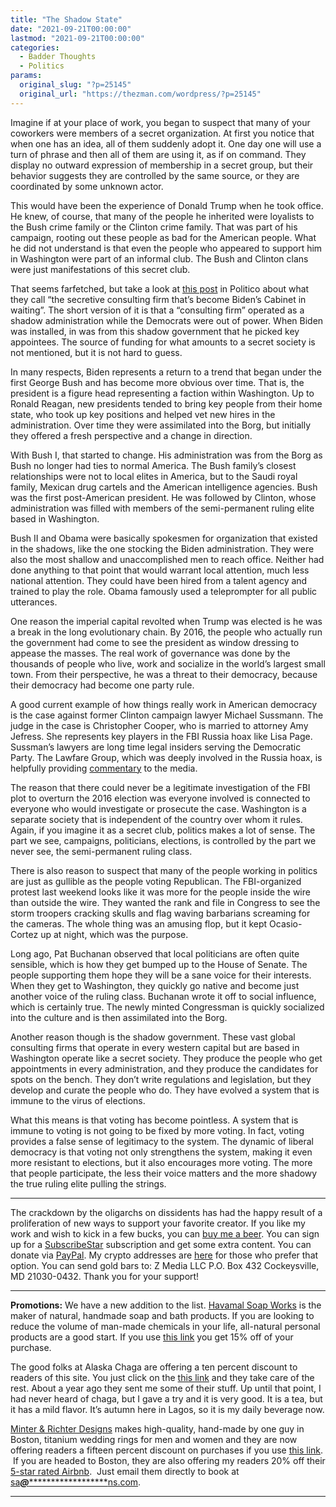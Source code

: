 ```yaml
---
title: "The Shadow State"
date: "2021-09-21T00:00:00"
lastmod: "2021-09-21T00:00:00"
categories:
  - Badder Thoughts
  - Politics
params:
  original_slug: "?p=25145"
  original_url: "https://thezman.com/wordpress/?p=25145"
---
```


Imagine if at your place of work, you began to suspect that many of your
coworkers were members of a secret organization. At first you notice
that when one has an idea, all of them suddenly adopt it. One day one
will use a turn of phrase and then all of them are using it, as if on
command. They display no outward expression of membership in a secret
group, but their behavior suggests they are controlled by the same
source, or they are coordinated by some unknown actor.

This would have been the experience of Donald Trump when he took office.
He knew, of course, that many of the people he inherited were loyalists
to the Bush crime family or the Clinton crime family. That was part of
his campaign, rooting out these people as bad for the American people.
What he did not understand is that even the people who appeared to
support him in Washington were part of an informal club. The Bush and
Clinton clans were just manifestations of this secret club.

That seems farfetched, but take a look at <a
href="https://www.politico.com/news/2020/11/23/westexec-advisors-biden-cabinet-440072"
rel="noopener" target="_blank">this post</a> in Politico about what they
call “the secretive consulting firm that’s become Biden’s Cabinet in
waiting”. The short version of it is that a “consulting firm” operated
as a shadow administration while the Democrats were out of power. When
Biden was installed, in was from this shadow government that he picked
key appointees. The source of funding for what amounts to a secret
society is not mentioned, but it is not hard to guess.

In many respects, Biden represents a return to a trend that began under
the first George Bush and has become more obvious over time. That is,
the president is a figure head representing a faction within Washington.
Up to Ronald Reagan, new presidents tended to bring key people from
their home state, who took up key positions and helped vet new hires in
the administration. Over time they were assimilated into the Borg, but
initially they offered a fresh perspective and a change in direction.

With Bush I, that started to change. His administration was from the
Borg as Bush no longer had ties to normal America. The Bush family’s
closest relationships were not to local elites in America, but to the
Saudi royal family, Mexican drug cartels and the American intelligence
agencies. Bush was the first post-American president. He was followed by
Clinton, whose administration was filled with members of the
semi-permanent ruling elite based in Washington.

Bush II and Obama were basically spokesmen for organization that existed
in the shadows, like the one stocking the Biden administration. They
were also the most shallow and unaccomplished men to reach office.
Neither had done anything to that point that would warrant local
attention, much less national attention. They could have been hired from
a talent agency and trained to play the role. Obama famously used a
teleprompter for all public utterances.

One reason the imperial capital revolted when Trump was elected is he
was a break in the long evolutionary chain. By 2016, the people who
actually run the government had come to see the president as window
dressing to appease the masses. The real work of governance was done by
the thousands of people who live, work and socialize in the world’s
largest small town. From their perspective, he was a threat to their
democracy, because their democracy had become one party rule.

A good current example of how things really work in American democracy
is the case against former Clinton campaign lawyer Michael Sussmann. The
judge in the case is Christopher Cooper, who is married to attorney Amy
Jefress. She represents key players in the FBI Russia hoax like Lisa
Page. Sussman’s lawyers are long time legal insiders serving the
Democratic Party. The Lawfare Group, which was deeply involved in the
Russia hoax, is helpfully providing <a
href="https://www.lawfareblog.com/special-counsels-weird-prosecution-michael-sussmann"
rel="noopener" target="_blank">commentary</a> to the media.

The reason that there could never be a legitimate investigation of the
FBI plot to overturn the 2016 election was everyone involved is
connected to everyone who would investigate or prosecute the case.
Washington is a separate society that is independent of the country over
whom it rules. Again, if you imagine it as a secret club, politics makes
a lot of sense. The part we see, campaigns, politicians, elections, is
controlled by the part we never see, the semi-permanent ruling class.

There is also reason to suspect that many of the people working in
politics are just as gullible as the people voting Republican. The
FBI-organized protest last weekend looks like it was more for the people
inside the wire than outside the wire. They wanted the rank and file in
Congress to see the storm troopers cracking skulls and flag waving
barbarians screaming for the cameras. The whole thing was an amusing
flop, but it kept Ocasio-Cortez up at night, which was the purpose.

Long ago, Pat Buchanan observed that local politicians are often quite
sensible, which is how they get bumped up to the House of Senate. The
people supporting them hope they will be a sane voice for their
interests. When they get to Washington, they quickly go native and
become just another voice of the ruling class. Buchanan wrote it off to
social influence, which is certainly true. The newly minted Congressman
is quickly socialized into the culture and is then assimilated into the
Borg.

Another reason though is the shadow government. These vast global
consulting firms that operate in every western capital but are based in
Washington operate like a secret society. They produce the people who
get appointments in every administration, and they produce the
candidates for spots on the bench. They don’t write regulations and
legislation, but they develop and curate the people who do. They have
evolved a system that is immune to the virus of elections.

What this means is that voting has become pointless. A system that is
immune to voting is not going to be fixed by more voting. In fact,
voting provides a false sense of legitimacy to the system. The dynamic
of liberal democracy is that voting not only strengthens the system,
making it even more resistant to elections, but it also encourages more
voting. The more that people participate, the less their voice matters
and the more shadowy the true ruling elite pulling the strings.

------------------------------------------------------------------------

The crackdown by the oligarchs on dissidents has had the happy result of
a proliferation of new ways to support your favorite creator. If you
like my work and wish to kick in a few bucks, you can
<a href="https://www.buymeacoffee.com/mujolulu" rel="noopener"
target="_blank">buy me a beer</a>. You can sign up for a
<a href="https://www.subscribestar.com/the-z-blog" rel="noopener"
target="_blank">SubscribeStar</a> subscription and get some extra
content. You can donate via <a
href="https://www.paypal.com/donate/?cmd=_s-xclick&amp;hosted_button_id=UDAS2Q8JYA6CN&amp;source=url"
rel="noopener" target="_blank">PayPal</a>. My crypto addresses are
<a href="https://thezman.com/wordpress/?page_id=22713" rel="noopener"
target="_blank">here</a> for those who prefer that option. You can send
gold bars to: Z Media LLC P.O. Box 432 Cockeysville, MD 21030-0432.
Thank you for your support!

------------------------------------------------------------------------

**Promotions:** We have a new addition to the list.
<a href="https://havamalsoapworks.com/" rel="noopener"
target="_blank">Havamal Soap Works</a> is the maker of natural, handmade
soap and bath products. If you are looking to reduce the volume of
man-made chemicals in your life, all-natural personal products are a
good start. If you use
<a href="https://havamalsoapworks.com/discount/ZMAN" rel="noopener"
target="_blank">this link</a> you get 15% off of your purchase.

The good folks at Alaska Chaga are offering a ten percent discount to
readers of this site. You just click on the
<a href="https://alaskachaga.us/discount/ZMAN" rel="noopener noreferrer"
target="_blank">this link</a> and they take care of the rest. About a
year ago they sent me some of their stuff. Up until that point, I had
never heard of chaga, but I gave a try and it is very good. It is a tea,
but it has a mild flavor. It’s autumn here in Lagos, so it is my daily
beverage now.

<a href="https://www.minterandrichterdesigns.com/"
rel="noreferrer nofollow noopener" target="_blank">Minter &amp; Richter
Designs</a> makes high-quality, hand-made by one guy in Boston, titanium
wedding rings for men and women and they are now offering readers a
fifteen percent discount on purchases if you use
<a href="https://www.minterandrichterdesigns.com/discount/ZMAN"
rel="noreferrer nofollow noopener" target="_blank">this link</a>. 
 <span class="highlight"><span class="colour"><span class="font"><span class="size">If
you are headed to Boston, they are also offering my readers 20% off
their <a
href="https://www.airbnb.com/users/7988017/listings?user_id=7988017&amp;s=3"
rel="noopener noreferrer" target="_blank">5-star rated Airbnb</a>.  Just
email them directly to book at
<a href="mailto:sa***@*********************ns.com"
data-original-string="6lriu+AEPM+s5aWfFzaGlg==cb7Yan0HrojXrvf2EkMeWBn63RioLoYPVt3jZk6gLU2DkZL7FtHGHPl9pYnzSIqTMSb"><span
class="apbct-email-encoder"
data-original-string="Hahx7Vm46lCyMUwk8tgBjA==cb7TgSa35KPPvXotzUBkKkEs+LGavvdNSmsKKSyaVHJp0qByvevaY2P32ZA5khRazMM"
title="This contact has been encoded by Anti-Spam by CleanTalk. Click to decode. To finish the decoding make sure that JavaScript is enabled in your browser.">sa<span
class="apbct-blur">***</span>@<span
class="apbct-blur">*********************</span>ns.com</span></a>.</span></span></span></span>

------------------------------------------------------------------------
